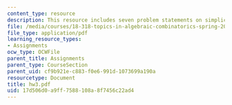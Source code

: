 ```yaml
---
content_type: resource
description: This resource includes seven problem statements on simplicial complex.
file: /media/courses/18-318-topics-in-algebraic-combinatorics-spring-2006/17d506d0a9ff7588108a8f7456c22ad4_hw3.pdf
file_type: application/pdf
learning_resource_types:
- Assignments
ocw_type: OCWFile
parent_title: Assignments
parent_type: CourseSection
parent_uid: cf9b921e-c883-f0e6-991d-1073699a190a
resourcetype: Document
title: hw3.pdf
uid: 17d506d0-a9ff-7588-108a-8f7456c22ad4
---
```

